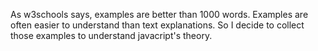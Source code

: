 As w3schools says, examples are better than 1000 words. Examples are often easier to understand than text explanations.
So I decide to collect those examples to understand javacript's theory.
